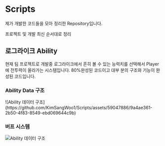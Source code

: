 # Scripts
제가 개발한 코드들을 모아 정리한 Repository입니다.

프로젝트 및 개발 최신 순서대로 정리

 <h2>로그라이크 Ability</h2>
현재 팀 프로젝트로 개발중
로그라이크에서 흔히 볼 수 있는 능력치를 선택해서 Player에 전투력이 올라가는 시스템입니다.
80%완성된 코드이고 대부
분의 구조와 기능이 완성된 코드입니다. 

<h3>Ability Data 구조</h3>
![Ability 데이터 구조](https://github.com/KimSangWoo1/Scripts/assets/59047886/9a4ae361-2b50-4f83-8549-ebd069644c9b)

<h3>버프 시스템</h3>

![Ability 데이터 구조](https://github.com/KimSangWoo1/Scripts/assets/59047886/9a4ae361-2b50-4f83-8549-ebd069644c9b)
